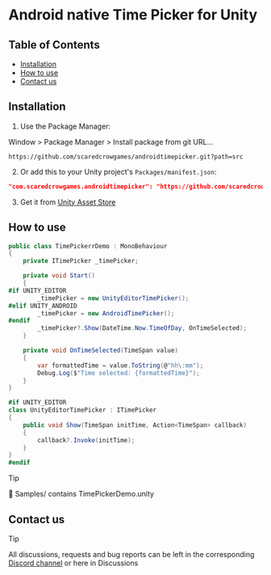 # Android native Time Picker for Unity

## Table of Contents
- [Installation](#installation)
- [How to use](#how-to-use)
- [Contact us](#contact-us)

## Installation

1. Use the Package Manager:

Window > Package Manager > Install package from git URL...
```link
https://github.com/scaredcrowgames/androidtimepicker.git?path=src
```

2. Or add this to your Unity project's `Packages/manifest.json`:

```json
"com.scaredcrowgames.androidtimepicker": "https://github.com/scaredcrowgames/androidtimepicker.git?path=src"
```
3. Get it from [Unity Asset Store](https://assetstore.unity.com/packages/slug/327347)

## How to use

```csharp
public class TimePickerrDemo : MonoBehaviour
{
    private ITimePicker _timePicker;

    private void Start()
    {
#if UNITY_EDITOR
        _timePicker = new UnityEditorTimePicker();
#elif UNITY_ANDROID
        _timePicker = new AndroidTimePicker();
#endif
        _timePicker?.Show(DateTime.Now.TimeOfDay, OnTimeSelected);
    }

    private void OnTimeSelected(TimeSpan value)
    {
        var formattedTime = value.ToString(@"hh\:mm");
        Debug.Log($"Time selected: {formattedTime}");
    }
}

#if UNITY_EDITOR
class UnityEditorTimePicker : ITimePicker
{
    public void Show(TimeSpan initTime, Action<TimeSpan> callback)
    {
        callback?.Invoke(initTime);
    }
}
#endif
```
> [!TIP]
> 📁 Samples/ contains TimePickerDemo.unity

## Contact us
> [!TIP]
> All discussions, requests and bug reports can be left in the corresponding [Discord channel](https://discord.gg/aQt9aEwsMk) or here in Discussions
